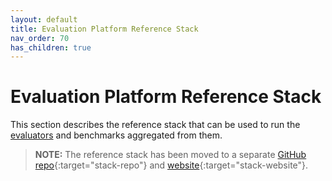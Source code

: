 ```yaml
---
layout: default
title: Evaluation Platform Reference Stack
nav_order: 70
has_children: true
---
```


# Evaluation Platform Reference Stack

This section describes the reference stack that can be used to run the [evaluators]({{site.baseurl}}/evaluators/evaluators) and benchmarks aggregated from them.

> **NOTE:** The reference stack has been moved to a separate [GitHub repo](https://github.com/The-AI-Alliance/eval-ref-stack/){:target="stack-repo"} and [website](https://the-ai-alliance.github.io/eval-ref-stack/){:target="stack-website"}.

